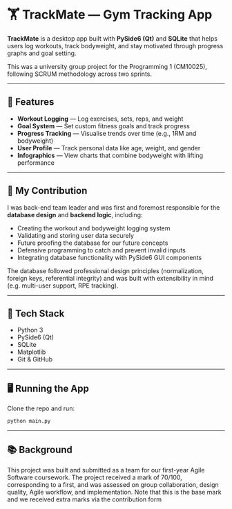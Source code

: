 # 🏋️ TrackMate — Gym Tracking App

**TrackMate** is a desktop app built with **PySide6 (Qt)** and **SQLite** that helps users log workouts, track bodyweight, and stay motivated through progress graphs and goal setting.

This was a university group project for the Programming 1 (CM10025), following SCRUM methodology across two sprints.

---

## 🚀 Features

- **Workout Logging** — Log exercises, sets, reps, and weight  
- **Goal System** — Set custom fitness goals and track progress  
- **Progress Tracking** — Visualise trends over time (e.g., 1RM and bodyweight)  
- **User Profile** — Track personal data like age, weight, and gender  
- **Infographics** — View charts that combine bodyweight with lifting performance  

---

## 🧠 My Contribution

I was back-end team leader and was first and foremost responsible for the **database design** and **backend logic**, including:

- Creating the workout and bodyweight logging system  
- Validating and storing user data securely  
- Future proofing the database for our future concepts 
- Defensive programming to catch and prevent invalid inputs  
- Integrating database functionality with PySide6 GUI components  

The database followed professional design principles (normalization, foreign keys, referential integrity) and was built with extensibility in mind (e.g. multi-user support, RPE tracking).

---

## 🧱 Tech Stack

- Python 3  
- PySide6 (Qt)  
- SQLite  
- Matplotlib  
- Git & GitHub  

---

## 🖥️ Running the App

Clone the repo and run:

```bash
python main.py
```

---


## 📚 Background

This project was built and submitted as a team for our first-year Agile Software coursework. The project received a mark of 70/100, corresponding to a first, and was assessed on group collaboration, design quality, Agile workflow, and implementation. Note that this is the base mark and we received extra marks via the contribution form
